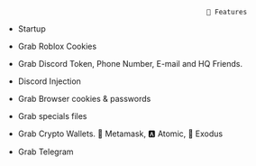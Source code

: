 




                                                      🤖 Features

- Startup

- Grab Roblox Cookies

- Grab Discord Token, Phone Number, E-mail and HQ Friends.

- Discord Injection

- Grab Browser cookies & passwords

- Grab specials files

- Grab Crypto Wallets. 🦊 Metamask, 🅰️ Atomic, 👾 Exodus

- Grab Telegram

